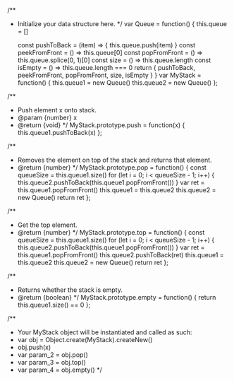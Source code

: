 /**
 * Initialize your data structure here.
 */
var Queue = function() {
    this.queue = []
    
    const pushToBack = (item) => {
        this.queue.push(item)
    }
    const peekFromFront = () => this.queue[0]
    const popFromFront = () => this.queue.splice(0, 1)[0]
    const size = () => this.queue.length
    const isEmpty = () => this.queue.length === 0
    return {
        pushToBack, peekFromFront, popFromFront, size, isEmpty
    }
}
var MyStack = function() {
    this.queue1 = new Queue()
    this.queue2 = new Queue()
};

/**
 * Push element x onto stack. 
 * @param {number} x
 * @return {void}
 */
MyStack.prototype.push = function(x) {
    this.queue1.pushToBack(x)
};

/**
 * Removes the element on top of the stack and returns that element.
 * @return {number}
 */
MyStack.prototype.pop = function() {
    const queueSize = this.queue1.size()
    for (let i = 0; i < queueSize - 1; i++) {
        this.queue2.pushToBack(this.queue1.popFromFront())
    }
    var ret = this.queue1.popFromFront()
    this.queue1 = this.queue2
    this.queue2 = new Queue()
    return ret
};

/**
 * Get the top element.
 * @return {number}
 */
MyStack.prototype.top = function() {
    const queueSize = this.queue1.size()
    for (let i = 0; i < queueSize - 1; i++) {
        this.queue2.pushToBack(this.queue1.popFromFront())
    }
    var ret = this.queue1.popFromFront()
    this.queue2.pushToBack(ret)
    this.queue1 = this.queue2
    this.queue2 = new Queue()
    return ret
};

/**
 * Returns whether the stack is empty.
 * @return {boolean}
 */
MyStack.prototype.empty = function() {
    return this.queue1.size() == 0
};

/** 
 * Your MyStack object will be instantiated and called as such:
 * var obj = Object.create(MyStack).createNew()
 * obj.push(x)
 * var param_2 = obj.pop()
 * var param_3 = obj.top()
 * var param_4 = obj.empty()
 */
